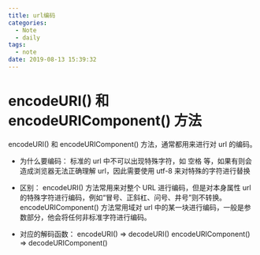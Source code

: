 ```yaml
---
title: url编码
categories:
  - Note
  - daily
tags:
  - note
date: 2019-08-13 15:39:32
---
```


# encodeURI() 和 encodeURIComponent() 方法

encodeURI() 和 encodeURIComponent() 方法，通常都用来进行对 url 的编码。

- 为什么要编码：
  标准的 url 中不可以出现特殊字符，如 空格 等，如果有则会造成浏览器无法正确理解 url，因此需要使用 utf-8 来对特殊的字符进行替换

- 区别：
  encodeURI() 方法常用来对整个 URL 进行编码，但是对本身属性 url 的特殊字符进行编码，例如“冒号、正斜杠、问号、井号”则不转换。
  encodeURIComponent() 方法常用域对 url 中的某一块进行编码，一般是参数部分，他会将任何非标准字符进行编码。

- 对应的解码函数：
  encodeURI() => decodeURI()
  encodeURIComponent() => decodeURIComponent()
